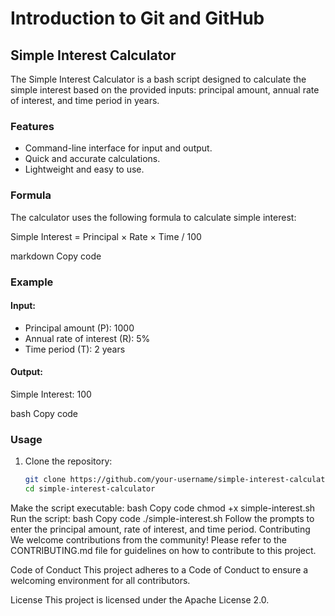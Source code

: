 # Introduction to Git and GitHub

## Simple Interest Calculator

The Simple Interest Calculator is a bash script designed to calculate the simple interest based on the provided inputs: principal amount, annual rate of interest, and time period in years.

### Features
- Command-line interface for input and output.
- Quick and accurate calculations.
- Lightweight and easy to use.

### Formula
The calculator uses the following formula to calculate simple interest:

Simple Interest = Principal × Rate × Time / 100

markdown
Copy code

### Example
#### Input:
- Principal amount (P): 1000
- Annual rate of interest (R): 5%
- Time period (T): 2 years

#### Output:
Simple Interest: 100

bash
Copy code

### Usage
1. Clone the repository:
   ```bash
   git clone https://github.com/your-username/simple-interest-calculator.git
   cd simple-interest-calculator
Make the script executable:
bash
Copy code
chmod +x simple-interest.sh
Run the script:
bash
Copy code
./simple-interest.sh
Follow the prompts to enter the principal amount, rate of interest, and time period.
Contributing
We welcome contributions from the community! Please refer to the CONTRIBUTING.md file for guidelines on how to contribute to this project.

Code of Conduct
This project adheres to a Code of Conduct to ensure a welcoming environment for all contributors.

License
This project is licensed under the Apache License 2.0.


